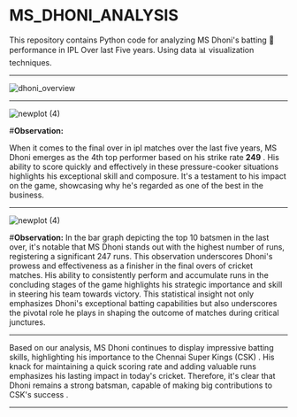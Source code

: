 # MS_DHONI_ANALYSIS





This repository contains Python code for analyzing MS Dhoni's batting 🚁 performance in IPL Over last Five years. Using data 📊 visualization techniques.



-------------------------------------------------------------------------------------------------------------------------------------------------------------

![dhoni_overview](https://github.com/GaneshPatilDS/MS_DHONI_ANALYSIS/assets/123234894/35d3a5f4-49b6-4342-b351-8427e1783f7a)

-------------------------------------------------------------------------------------------------------------------------------------------------------------


![newplot (4)](https://github.com/GaneshPatilDS/MS_DHONI_ANALYSIS/assets/123234894/bc01301f-e9da-48f5-bb17-8c7949f84b97)


#**Observation:**

When it comes to the final over in ipl matches over the last five years, MS Dhoni emerges as the 4th top performer based on his strike rate **249** . His ability to score quickly and effectively in these pressure-cooker situations highlights his exceptional skill and composure. It's a testament to his impact on the game, showcasing why he's regarded as one of the best in the business.


--------------------------------------------------------------------------------------------------------------------------------------------------------------

![newplot (4)](https://github.com/GaneshPatilDS/MS_DHONI_ANALYSIS/assets/123234894/3d65f9cd-3011-4606-94fd-5d4470eda030)


#**Observation:**
In the bar graph depicting the top 10 batsmen in the last over, it's notable that MS Dhoni stands out with the highest number of runs, registering a significant 247 runs. This observation underscores Dhoni's prowess and effectiveness as a finisher in the final overs of cricket matches. His ability to consistently perform and accumulate runs in the concluding stages of the game highlights his strategic importance and skill in steering his team towards victory. This statistical insight not only emphasizes Dhoni's exceptional batting capabilities but also underscores the pivotal role he plays in shaping the outcome of matches during critical junctures.

-------------------------------------------------------------------------------------------------------------------------------------------------------------

Based on our analysis, MS Dhoni continues to display impressive batting skills, highlighting his importance to the Chennai Super Kings (CSK) . 
His knack for maintaining a quick scoring rate and adding valuable runs emphasizes his lasting impact in today's cricket. 
Therefore, it's clear that Dhoni remains a strong batsman, capable of making big contributions to CSK's success .

--------------------------------------------------------------------------------------------------------------------------------------------------------------





